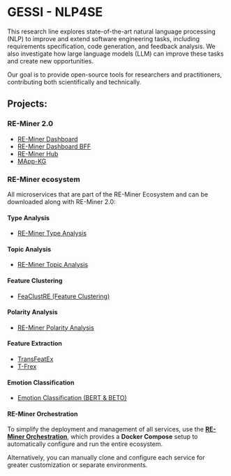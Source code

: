 # GESSI - NLP4SE 

This research line explores state-of-the-art natural language processing (NLP) to improve and extend software engineering tasks, including requirements specification, code generation, and feedback analysis. We also investigate how large language models (LLM) can improve these tasks and create new opportunities.

Our goal is to provide open-source tools for researchers and practitioners, contributing both scientifically and technically.

## Projects:

### RE-Miner 2.0
- [RE-Miner Dashboard](https://github.com/gessi-chatbots/RE-Miner-Dashboard)
- [RE-Miner Dashboard BFF](https://github.com/gessi-chatbots/RE-Miner-Dashboard-BFF)
- [RE-Miner Hub](https://github.com/gessi-chatbots/RE-Miner-Hub)
- [MApp-KG](https://github.com/gessi-chatbots/app_data_repository)

### RE-Miner ecosystem
All microservices that are part of the RE-Miner Ecosystem and can be downloaded along with RE-Miner 2.0:

#### Type Analysis
- [RE-Miner Type Analysis](https://github.com/gessi-chatbots/RE-Miner-type-analysis)

#### Topic Analysis
- [RE-Miner Topic Analysis](https://github.com/gessi-chatbots/RE-Miner-topic-analysis)

#### Feature Clustering
- [FeaClustRE (Feature Clustering)](https://github.com/gessi-chatbots/FeaClustRE)

#### Polarity Analysis
- [RE-Miner Polarity Analysis](https://github.com/gessi-chatbots/RE-Miner-polarity-analysis)

#### Feature Extraction
- [TransFeatEx](https://github.com/gessi-chatbots/NLP_pipeline)
- [T-Frex](https://github.com/gessi-chatbots/t-frex)

#### Emotion Classification
- [Emotion Classification (BERT & BETO)](https://github.com/gessi-chatbots/TSA-BERT-V2)

#### RE-Miner Orchestration
To simplify the deployment and management of all services, use the **[RE-Miner Orchestration](https://github.com/gessi-chatbots/RE-Miner-Orchestration)**, which provides a **Docker Compose** setup to automatically configure and run the entire ecosystem.

Alternatively, you can manually clone and configure each service for greater customization or separate environments.
